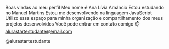 Boas vindas ao meu perfil
Meu nome é Ana Lívia Amâncio
Estou estudando no Manuel Martins
Estou me desenvolvendo na linguagem JavaScript
Utilizo esss espaço para minha organização e compartilhamento dos meus projetos desenvolvidos
Você pode entrar em contato comigo 📫
alurastartestudante@email.com

@alurastartestudante
